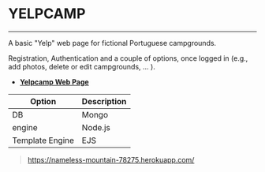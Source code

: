 # YELPCAMP

---

A basic "Yelp" web page for fictional Portuguese campgrounds.

Registration, Authentication and a couple of options, once logged in (e.g., add photos, delete or edit campgrounds, ... ).

- __[Yelpcamp Web Page](https://nameless-mountain-78275.herokuapp.com/)__ 


| Option | Description |
| ------ | ----------- |
| DB   | Mongo |
| engine | Node.js |
| Template Engine    | EJS |


> https://nameless-mountain-78275.herokuapp.com/
